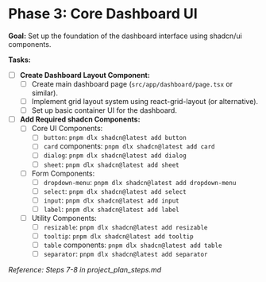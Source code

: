 # Phase 3: Core Dashboard UI

**Goal:** Set up the foundation of the dashboard interface using shadcn/ui components.

**Tasks:**

*   [ ] **Create Dashboard Layout Component:**
    *   [ ] Create main dashboard page (`src/app/dashboard/page.tsx` or similar).
    *   [ ] Implement grid layout system using react-grid-layout (or alternative).
    *   [ ] Set up basic container UI for the dashboard.
*   [ ] **Add Required shadcn Components:**
    *   [ ] Core UI Components:
        *   [ ] `button`: `pnpm dlx shadcn@latest add button` 
        *   [ ] `card` components: `pnpm dlx shadcn@latest add card`
        *   [ ] `dialog`: `pnpm dlx shadcn@latest add dialog`
        *   [ ] `sheet`: `pnpm dlx shadcn@latest add sheet`
    *   [ ] Form Components:
        *   [ ] `dropdown-menu`: `pnpm dlx shadcn@latest add dropdown-menu`
        *   [ ] `select`: `pnpm dlx shadcn@latest add select`
        *   [ ] `input`: `pnpm dlx shadcn@latest add input`
        *   [ ] `label`: `pnpm dlx shadcn@latest add label`
    *   [ ] Utility Components:
        *   [ ] `resizable`: `pnpm dlx shadcn@latest add resizable`
        *   [ ] `tooltip`: `pnpm dlx shadcn@latest add tooltip`
        *   [ ] `table` components: `pnpm dlx shadcn@latest add table`
        *   [ ] `separator`: `pnpm dlx shadcn@latest add separator`

*Reference: Steps 7-8 in project_plan_steps.md* 